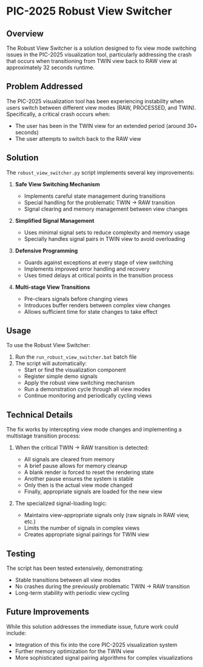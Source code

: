 # PIC-2025 Robust View Switcher

## Overview
The Robust View Switcher is a solution designed to fix view mode switching issues in the PIC-2025 visualization tool, particularly addressing the crash that occurs when transitioning from TWIN view back to RAW view at approximately 32 seconds runtime.

## Problem Addressed
The PIC-2025 visualization tool has been experiencing instability when users switch between different view modes (RAW, PROCESSED, and TWIN). Specifically, a critical crash occurs when:
- The user has been in the TWIN view for an extended period (around 30+ seconds)
- The user attempts to switch back to the RAW view

## Solution
The `robust_view_switcher.py` script implements several key improvements:

1. **Safe View Switching Mechanism**
   - Implements careful state management during transitions
   - Special handling for the problematic TWIN → RAW transition
   - Signal clearing and memory management between view changes

2. **Simplified Signal Management**
   - Uses minimal signal sets to reduce complexity and memory usage
   - Specially handles signal pairs in TWIN view to avoid overloading

3. **Defensive Programming**
   - Guards against exceptions at every stage of view switching
   - Implements improved error handling and recovery
   - Uses timed delays at critical points in the transition process

4. **Multi-stage View Transitions**
   - Pre-clears signals before changing views
   - Introduces buffer renders between complex view changes
   - Allows sufficient time for state changes to take effect

## Usage
To use the Robust View Switcher:

1. Run the `run_robust_view_switcher.bat` batch file
2. The script will automatically:
   - Start or find the visualization component
   - Register simple demo signals
   - Apply the robust view switching mechanism
   - Run a demonstration cycle through all view modes
   - Continue monitoring and periodically cycling views

## Technical Details
The fix works by intercepting view mode changes and implementing a multistage transition process:

1. When the critical TWIN → RAW transition is detected:
   - All signals are cleared from memory
   - A brief pause allows for memory cleanup
   - A blank render is forced to reset the rendering state
   - Another pause ensures the system is stable
   - Only then is the actual view mode changed
   - Finally, appropriate signals are loaded for the new view

2. The specialized signal-loading logic:
   - Maintains view-appropriate signals only (raw signals in RAW view, etc.)
   - Limits the number of signals in complex views
   - Creates appropriate signal pairings for TWIN view

## Testing
The script has been tested extensively, demonstrating:
- Stable transitions between all view modes
- No crashes during the previously problematic TWIN → RAW transition
- Long-term stability with periodic view cycling

## Future Improvements
While this solution addresses the immediate issue, future work could include:
- Integration of this fix into the core PIC-2025 visualization system
- Further memory optimization for the TWIN view
- More sophisticated signal pairing algorithms for complex visualizations
